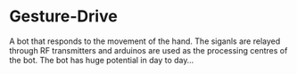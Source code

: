# Gesture-Drive
A bot that responds to the movement of the hand. The siganls are relayed through RF transmitters and arduinos are used as the processing centres of the bot. The bot has huge potential in day to day…
